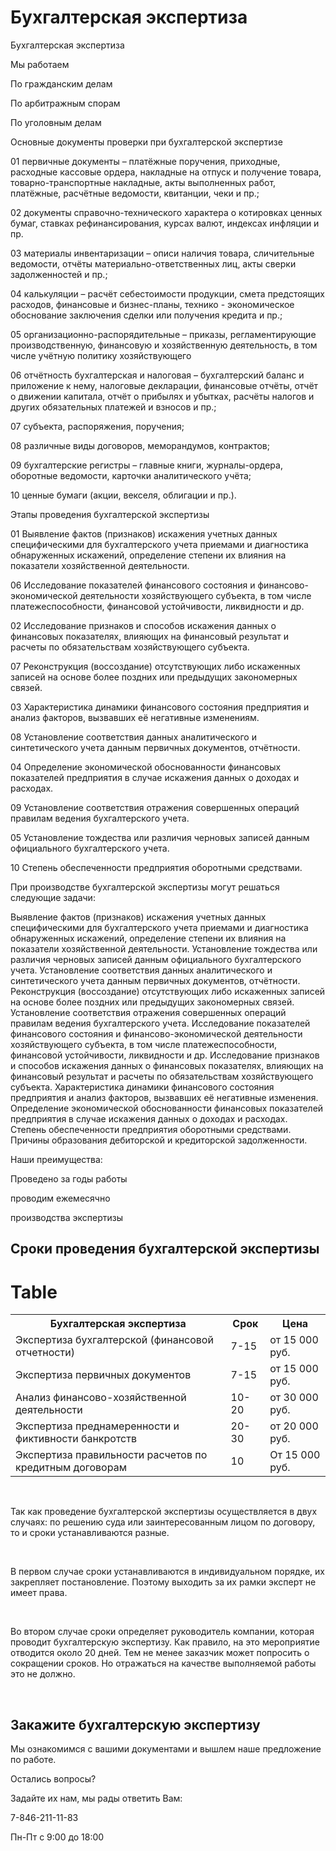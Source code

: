 # Бухгалтерская экспертиза

Бухгалтерская экспертиза



Мы работаем

По гражданским делам

По арбитражным спорам

По уголовным делам

Основные документы проверки при бухгалтерской экспертизе

01
первичные документы – платёжные поручения, приходные, расходные кассовые ордера, накладные на отпуск и получение товара, товарно-транспортные накладные, акты выполненных работ, платёжные, расчётные ведомости, квитанции, чеки и пр.;

02
документы справочно-технического характера о котировках ценных бумаг, ставках рефинансирования, курсах валют, индексах инфляции и пр.

03
материалы инвентаризации – описи наличия товара, сличительные ведомости, отчёты материально-ответственных лиц, акты сверки задолженностей и пр.;

04
калькуляции – расчёт себестоимости продукции, смета предстоящих расходов, финансовые и бизнес-планы, технико - экономическое обоснование заключения сделки или получения кредита и пр.;

05
организационно-распорядительные – приказы, регламентирующие производственную, финансовую и хозяйственную деятельность, в том числе учётную политику хозяйствующего

06
отчётность бухгалтерская и налоговая – бухгалтерский баланс и приложение к нему, налоговые декларации, финансовые отчёты, отчёт о движении капитала, отчёт о прибылях и убытках, расчёты налогов и других обязательных платежей и взносов и пр.;

07
субъекта, распоряжения, поручения;

08
различные виды договоров, меморандумов, контрактов;

09
бухгалтерские регистры – главные книги, журналы-ордера, оборотные ведомости, карточки аналитического учёта;

10
ценные бумаги (акции, векселя, облигации и пр.).



Этапы проведения бухгалтерской экспертизы

01
Выявление фактов (признаков) искажения учетных данных специфическими для бухгалтерского учета приемами и диагностика обнаруженных искажений, определение степени их влияния на показатели хозяйственной деятельности.

06
Исследование показателей финансового состояния и финансово-экономической деятельности хозяйствующего субъекта, в том числе платежеспособности, финансовой устойчивости, ликвидности и др.

02
Исследование признаков и способов искажения данных о финансовых показателях, влияющих на финансовый результат и расчеты по обязательствам хозяйствующего субъекта.

07
Реконструкция (воссоздание) отсутствующих либо искаженных записей на основе более поздних или предыдущих закономерных связей.

03
Характеристика динамики финансового состояния предприятия и анализ факторов, вызвавших её негативные изменениям.

08
Установление соответствия данных аналитического и синтетического учета данным первичных документов, отчётности.



04
Определение экономической обоснованности финансовых показателей предприятия в случае искажения данных о доходах и расходах.

09
Установление соответствия отражения совершенных операций правилам ведения бухгалтерского учета.



05
Установление тождества или различия черновых записей данным официального бухгалтерского учета.

10
Степень обеспеченности предприятия оборотными средствами.



При производстве бухгалтерской экспертизы могут решаться следующие задачи:

Выявление фактов (признаков) искажения учетных данных специфическими для бухгалтерского учета приемами и диагностика обнаруженных искажений, определение степени их влияния на показатели хозяйственной деятельности. 
Установление тождества или различия черновых записей данным официального бухгалтерского учета.
Установление соответствия данных аналитического и синтетического учета данным первичных документов, отчётности.
Реконструкция (воссоздание) отсутствующих либо искаженных записей на основе более поздних или предыдущих закономерных связей.
Установление соответствия отражения совершенных операций правилам ведения бухгалтерского учета.
Исследование показателей финансового состояния и финансово-экономической деятельности хозяйствующего субъекта, в том числе платежеспособности, финансовой устойчивости, ликвидности и др. 
Исследование признаков и способов искажения данных о финансовых показателях, влияющих на финансовый результат и расчеты по обязательствам хозяйствующего субъекта.
Характеристика динамики финансового состояния предприятия и анализ факторов, вызвавших её негативные изменения. 
Определение экономической обоснованности финансовых показателей предприятия в случае искажения данных о доходах и расходах. 
Степень обеспеченности предприятия оборотными средствами. 
Причины образования дебиторской и кредиторской задолженности.


Наши преимущества:

Проведено за годы работы

проводим ежемесячно

производства экспертизы
## Сроки проведения бухгалтерской экспертизы
# Table
<table>
<tbody>
<tr>
<th><span>Бухгалтерская экспертиза</span></th>
<th>Срок</th>
<th>Цена</th>
</tr>
<tr>
<td>Экспертиза бухгалтерской (финансовой отчетности)</td>
<td>7-15</td>
<td>от 15 000 руб.</td>
</tr>
<tr>
<td>Экспертиза первичных документов</td>
<td>7-15</td>
<td>от 15 000 руб.</td>
</tr>
<tr>
<td>Анализ финансово-хозяйственной деятельности</td>
<td>10-20</td>
<td>от 30 000 руб.</td>
</tr>
<tr>
<td>Экспертиза преднамеренности и фиктивности банкротств</td>
<td>20-30</td>
<td>от 20 000 руб.</td>
</tr>
<tr>
<td>Экспертиза правильности расчетов по кредитным договорам</td>
<td>10</td>
<td>От 15 000 руб.</td>
</tr>
</tbody>
</table>

 

Так как проведение бухгалтерской экспертизы осуществляется в двух случаях: по решению суда или заинтересованным лицом по договору, то и сроки устанавливаются разные.

 

В первом случае сроки устанавливаются в индивидуальном порядке, их закрепляет постановление. Поэтому выходить за их рамки эксперт не имеет права.

 

Во втором случае сроки определяет руководитель компании, которая проводит бухгалтерскую экспертизу. Как правило, на это мероприятие отводится около 20 дней. Тем не менее заказчик может попросить о сокращении сроков. Но отражаться на качестве выполняемой работы это не должно.

 
## Закажите бухгалтерскую экспертизу

Мы ознакомимся с вашими документами и вышлем наше предложение по работе.

Остались вопросы?

Задайте их нам, мы рады ответить Вам:

7-846-211-11-83

Пн-Пт с 9:00 до 18:00